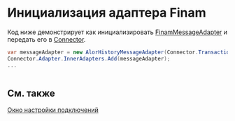 # Инициализация адаптера Finam

Код ниже демонстрирует как инициализировать [FinamMessageAdapter](xref:StockSharp.Finam.FinamMessageAdapter) и передать его в [Connector](xref:StockSharp.Algo.Connector).

```cs
var messageAdapter = new AlorHistoryMessageAdapter(Connector.TransactionIdGenerator);
Connector.Adapter.InnerAdapters.Add(messageAdapter);
...	
							
```

## См. также

[Окно настройки подключений](API_UI_ConnectorWindow.md)

